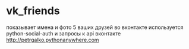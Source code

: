 # vk_friends
показывает имена и фото 5 ваших друзей во вконтакте
используется python-social-auth и запросы к api вконтакте
http://petrgalko.pythonanywhere.com
